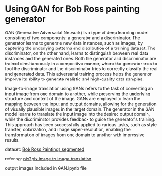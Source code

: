 # Using GAN for Bob Ross painting generator

GAN (Generative Adversarial Network) is a type of deep learning model consisting of two components: a generator and a discriminator. The generator learns to generate new data instances, such as images, by capturing the underlying patterns and distribution of a training dataset. The discriminator, on the other hand, learns to distinguish between real data instances and the generated ones. Both the generator and discriminator are trained simultaneously in a competitive manner, where the generator tries to fool the discriminator and the discriminator tries to correctly classify the real and generated data. This adversarial training process helps the generator improve its ability to generate realistic and high-quality data samples.

Image-to-image translation using GANs refers to the task of converting an input image from one domain to another, while preserving the underlying structure and content of the image. GANs are employed to learn the mapping between the input and output domains, allowing for the generation of visually plausible images in the target domain. The generator in the GAN model learns to translate the input image into the desired output domain, while the discriminator provides feedback to guide the generator's training. This approach has been successfully applied to various tasks, such as style transfer, colorization, and image super-resolution, enabling the transformation of images from one domain to another with impressive results.


dataset: [Bob Ross Paintings segmented](https://www.kaggle.com/datasets/residentmario/segmented-bob-ross-images) 

refering: [pix2pix image to image translation](https://colab.research.google.com/github/tensorflow/docs/blob/master/site/en/tutorials/generative/pix2pix.ipynb) 

output images included in GAN.ipynb file
